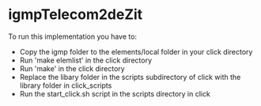 # igmpTelecom2deZit

To run this implementation you have to:
- Copy the igmp folder to the elements/local folder in your click directory
- Run 'make elemlist' in the click directory
- Run 'make' in the click directory
- Replace the libary folder in the scripts subdirectory of click with the library folder in click_scripts
- Run the start_click.sh script in the scripts directory in click
